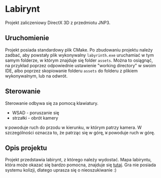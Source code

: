 # Labirynt

Projekt zaliczeniowy DirectX 3D z przedmiotu JNP3.

## Uruchomienie

Projekt posiada standardowy plik CMake. Po zbudowaniu projektu należy zadbać,
aby powstały plik wykonywalny `labyrinth.exe` uruchamiać w tym samym
folderze, w którym znajduje się folder `assets`. Można to osiągnąć, na przykład
poprzez odpowiednie ustawienie "working directory" w swoim IDE, albo
poprzez skopiowanie folderu `assets` do folderu z plikiem wykonywalnym, lub na
odwrót.

## Sterowanie

Sterowanie odbywa się za pomocą klawiatury.
- WSAD - poruszanie się
- strzałki - obrót kamery

`W` powoduje ruch do przodu w kierunku, w którym patrzy kamera. W szczególności
oznacza to, że patrząc się w górę, `W` powoduje ruch w górę.

## Opis projektu

Projekt przedstawia labirynt, z którego należy wydostać. Mapa labiryntu, która
może okazać się bardzo pomocna, znajduje się
[tutaj](https://github.com/malina314/JNP3-DirectX-3D/blob/master/assets/labirynth.png).
Gra nie posiada systemu kolizji, dlatego uprasza się o nieoszukiwanie :)
